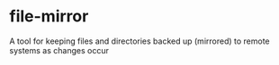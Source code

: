 # file-mirror
A tool for keeping files and directories backed up (mirrored) to remote systems as changes occur
